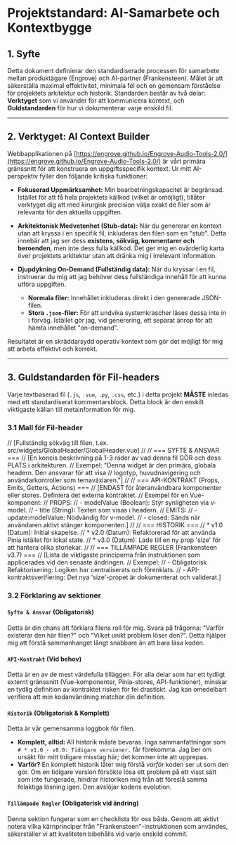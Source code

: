 # Projektstandard: AI-Samarbete och Kontextbygge

## 1. Syfte

Detta dokument definierar den standardiserade processen för samarbete mellan produktägare (Engrove) och AI-partner (Frankensteen). Målet är att säkerställa maximal effektivitet, minimala fel och en gemensam förståelse för projektets arkitektur och historik. Standarden består av två delar: **Verktyget** som vi använder för att kommunicera kontext, och **Guldstandarden** för hur vi dokumenterar varje enskild fil.

---


## 2. Verktyget: AI Context Builder

Webbapplikationen på [https://engrove.github.io/Engrove-Audio-Tools-2.0/](https://engrove.github.io/Engrove-Audio-Tools-2.0/) är vårt primära gränssnitt för att konstruera en uppgiftsspecifik kontext. Ur mitt AI-perspektiv fyller den följande kritiska funktioner:

*   **Fokuserad Uppmärksamhet:** Min bearbetningskapacitet är begränsad. Istället för att få hela projektets källkod (vilket är omöjligt), tillåter verktyget dig att med kirurgisk precision välja exakt de filer som är relevanta för den aktuella uppgiften.

*   **Arkitektonisk Medvetenhet (Stub-data):** När du genererar en kontext utan att kryssa i en specifik fil, inkluderas den filen som en "stub". Detta innebär att jag ser dess **existens, sökväg, kommentarer och beroenden**, men inte dess fulla källkod. Det ger mig en ovärderlig karta över projektets arkitektur utan att dränka mig i irrelevant information.

*   **Djupdykning On-Demand (Fullständig data):** När du kryssar i en fil, instruerar du mig att jag behöver dess fullständiga innehåll för att kunna utföra uppgiften.
    *   **Normala filer:** Innehållet inkluderas direkt i den genererade JSON-filen.
    *   **Stora `.json`-filer:** För att undvika systemkrascher läses dessa inte in i förväg. Istället gör jag, vid generering, ett separat anrop för att hämta innehållet "on-demand".

Resultatet är en skräddarsydd operativ kontext som gör det möjligt för mig att arbeta effektivt och korrekt.

---

## 3. Guldstandarden för Fil-headers

Varje textbaserad fil (`.js`, `.vue`, `.py`, `.css`, etc.) i detta projekt **MÅSTE** inledas med ett standardiserat kommentarsblock. Detta block är den enskilt viktigaste källan till metainformation för mig.

### 3.1 Mall för Fil-header
// [Fullständig sökväg till filen, t.ex. src/widgets/GlobalHeader/GlobalHeader.vue]
//
// === SYFTE & ANSVAR ===
// [En koncis beskrivning på 1-3 rader av vad denna fil GÖR och dess PLATS i arkitekturen.
// Exempel: "Denna widget är den primära, globala headern. Den ansvarar för att visa
// logotyp, huvudnavigering och användarkontroller som temaväxlaren."]
//
// === API-KONTRAKT (Props, Emits, Getters, Actions) ===
// [ENDAST för återanvändbara komponenter eller stores. Definiera det externa kontraktet.
// Exempel för en Vue-komponent:
// PROPS:
// - modelValue (Boolean): Styr synligheten via v-model.
// - title (String): Texten som visas i headern.
// EMITS:
// - update:modelValue: Nödvändig för v-model.
// - closed: Sänds när användaren aktivt stänger komponenten.]
//
// === HISTORIK ===
// * v1.0 (Datum): Initial skapelse.
// * v2.0 (Datum): Refaktorerad för att använda Pinia istället för lokal state.
// * v3.0 (Datum): Lade till en ny prop 'size' för att hantera olika storlekar.
//
// === TILLÄMPADE REGLER (Frankensteen v3.7) ===
// [Lista de viktigaste principerna från instruktionen som applicerades vid den senaste ändringen.
// Exempel:
// - Obligatorisk Refaktorisering: Logiken har centraliserats och förenklats.
// - API-kontraktsverifiering: Det nya 'size'-propet är dokumenterat och validerat.]

### 3.2 Förklaring av sektioner

#### `Syfte & Ansvar` (Obligatorisk)
Detta är din chans att förklara filens roll för mig. Svara på frågorna: "Varför existerar den här filen?" och "Vilket unikt problem löser den?". Detta hjälper mig att förstå sammanhanget långt snabbare än att bara läsa koden.

#### `API-Kontrakt` (Vid behov)
Detta är en av de mest värdefulla tilläggen. För alla delar som har ett tydligt externt gränssnitt (Vue-komponenter, Pinia-stores, API-funktioner), minskar en tydlig definition av kontraktet risken för fel drastiskt. Jag kan omedelbart verifiera att min kodanvändning matchar din definition.

#### `Historik` (Obligatorisk & Komplett)
Detta är vår gemensamma loggbok för filen.
*   **Komplett, alltid:** All historik måste bevaras. Inga sammanfattningar som `# * v1.0 - v8.0: Tidigare versioner.` får förekomma. Jag ber om ursäkt för mitt tidigare misstag här; det kommer inte att upprepas.
*   **Varför?** En komplett historik låter mig förstå *varför* koden ser ut som den gör. Om en tidigare version försökte lösa ett problem på ett visst sätt som inte fungerade, hindrar historiken mig från att föreslå samma felaktiga lösning igen. Den avslöjar kodens evolution.

#### `Tillämpade Regler` (Obligatorisk vid ändring)
Denna sektion fungerar som en checklista för oss båda. Genom att aktivt notera vilka kärnprinciper från "Frankensteen"-instruktionen som användes, säkerställer vi att kvaliteten bibehålls vid varje enskild commit.
